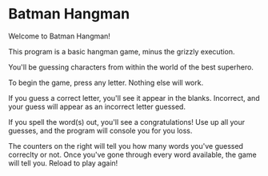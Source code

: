 # Batman Hangman

Welcome to Batman Hangman!

This program is a basic hangman game, minus the grizzly execution.

You'll be guessing characters from within the world of the best superhero.

To begin the game, press any letter. Nothing else will work.

If you guess a correct letter, you'll see it appear in the blanks. Incorrect, and your guess will appear as an incorrect letter guessed.

If you spell the word(s) out, you'll see a congratulations! Use up all your guesses, and the program will console you for you loss.

The counters on the right will tell you how many words you've guessed correclty or not. Once you've gone through every word available, the game will tell you. Reload to play again!
